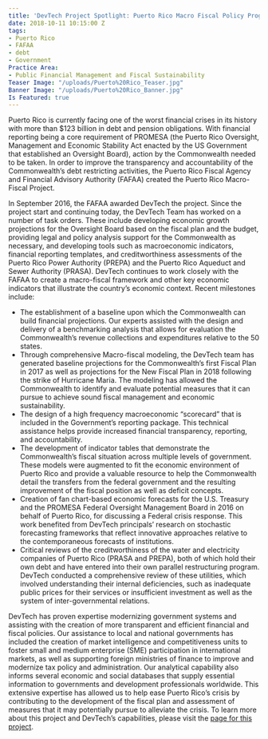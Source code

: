 ```yaml
---
title: 'DevTech Project Spotlight: Puerto Rico Macro Fiscal Policy Program'
date: 2018-10-11 10:15:00 Z
tags:
- Puerto Rico
- FAFAA
- debt
- Government
Practice Area:
- Public Financial Management and Fiscal Sustainability
Teaser Image: "/uploads/Puerto%20Rico_Teaser.jpg"
Banner Image: "/uploads/Puerto%20Rico_Banner.jpg"
Is Featured: true
---
```


Puerto Rico is currently facing one of the worst financial crises in its history with more than $123 billion in debt and pension obligations. With financial reporting being a core requirement of PROMESA (the Puerto Rico Oversight, Management and Economic Stability Act enacted by the US Government that established an Oversight Board), action by the Commonwealth needed to be taken. In order to improve the transparency and accountability of the Commonwealth’s debt restricting activities, the Puerto Rico Fiscal Agency and Financial Advisory Authority (FAFAA) created the Puerto Rico Macro-Fiscal Project.

In September 2016, the FAFAA awarded DevTech the project. Since the project start and continuing today, the DevTech Team has worked on a number of task orders. These include developing economic growth projections for the Oversight Board based on the fiscal plan and the budget, providing legal and policy analysis support for the Commonwealth as necessary, and developing tools such as macroeconomic indicators, financial reporting templates, and creditworthiness assessments of the Puerto Rico Power Authority (PREPA) and the Puerto Rico Aqueduct and Sewer Authority (PRASA). DevTech continues to work closely with the FAFAA to create a macro-fiscal framework and other key economic indicators that illustrate the country’s economic context. Recent milestones include: 

* The establishment of a baseline upon which the Commonwealth can build financial projections. Our experts assisted with the design and delivery of a benchmarking analysis that allows for evaluation the Commonwealth’s revenue collections and expenditures relative to the 50 states. 
* Through comprehensive Macro-fiscal modeling, the DevTech team has generated baseline projections for the Commonwealth’s first Fiscal Plan in 2017 as well as projections for the New Fiscal Plan in 2018 following the strike of Hurricane Maria. The modeling has allowed the Commonwealth to identify and evaluate potential measures that it can pursue to achieve sound fiscal management and economic sustainability. 
* The design of a high frequency macroeconomic “scorecard” that is included in the Government’s reporting package. This technical assistance helps provide increased financial transparency, reporting, and accountability. 
* The development of indicator tables that demonstrate the Commonwealth’s fiscal situation across multiple levels of government. These models were augmented to fit the economic environment of Puerto Rico and provide a valuable resource to help the Commonwealth detail the transfers from the federal government and the resulting improvement of the fiscal position as well as deficit concepts.
* Creation of fan chart-based economic forecasts for the U.S. Treasury and the PROMESA Federal Oversight Management Board in 2016 on behalf of Puerto Rico, for discussing a Federal crisis response. This work benefited from DevTech principals’ research on stochastic forecasting frameworks that reflect innovative approaches relative to the contemporaneous forecasts of institutions.
* Critical reviews of the creditworthiness of the water and electricity companies of Puerto Rico (PRASA and PREPA), both of which hold their own debt and have entered into their own parallel restructuring program. DevTech conducted a comprehensive review of these utilities, which involved understanding their internal deficiencies, such as inadequate public prices for their services or insufficient investment as well as the system of inter-governmental relations.

DevTech has proven expertise modernizing government systems and assisting with the creation of more transparent and efficient financial and fiscal policies. Our assistance to local and national governments has included the creation of market intelligence and competitiveness units to foster small and medium enterprise (SME) participation in international markets, as well as supporting foreign ministries of finance to improve and modernize tax policy and administration. Our analytical capability also informs several economic and social databases that supply essential information to governments and development professionals worldwide. This extensive expertise has allowed us to help ease Puerto Rico’s crisis by contributing to the development of the fiscal plan and assessment of measures that it may potentially pursue to alleviate the crisis. To learn more about this project and DevTech’s capabilities, please visit the [page for this project](http://devtechsys.com/projects/Puerto-Rico-Macro-Fiscal-Polic/).  

